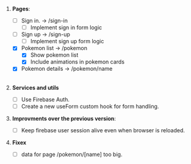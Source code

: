 1.  **Pages**:
    - [ ] Sign in. -> /sign-in
        - [ ] Implement sign in form logic 
    - [ ] Sign up -> /sign-up
        - [ ] Implement sign up form logic 
    - [x] Pokemon list -> /pokemon
      - [x] Show pokemon list
      - [x] Include animations in pokemon cards
    - [x] Pokemon details -> /pokemon/name

    <br />

2. **Services and utils**
    - [ ] Use Firebase Auth.
    - [ ] Create a new useForm custom hook for form handling.

3.  **Improvments over the previous version**:
    - [ ] Keep firebase user session alive even when browser is reloaded.

4. **Fixex**
    - [ ] data for page /pokemon/[name] too big.

